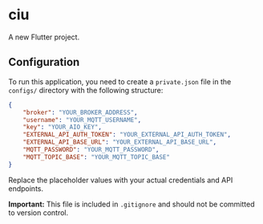 # ciu

A new Flutter project.

## Configuration

To run this application, you need to create a `private.json` file in the `configs/` directory with the following structure:

```json
{
    "broker": "YOUR_BROKER_ADDRESS",
    "username": "YOUR_MQTT_USERNAME",
    "key": "YOUR_AIO_KEY",
    "EXTERNAL_API_AUTH_TOKEN": "YOUR_EXTERNAL_API_AUTH_TOKEN",
    "EXTERNAL_API_BASE_URL": "YOUR_EXTERNAL_API_BASE_URL",
    "MQTT_PASSWORD": "YOUR_MQTT_PASSWORD",
    "MQTT_TOPIC_BASE": "YOUR_MQTT_TOPIC_BASE"
}
```

Replace the placeholder values with your actual credentials and API endpoints.

**Important:** This file is included in `.gitignore` and should not be committed to version control.